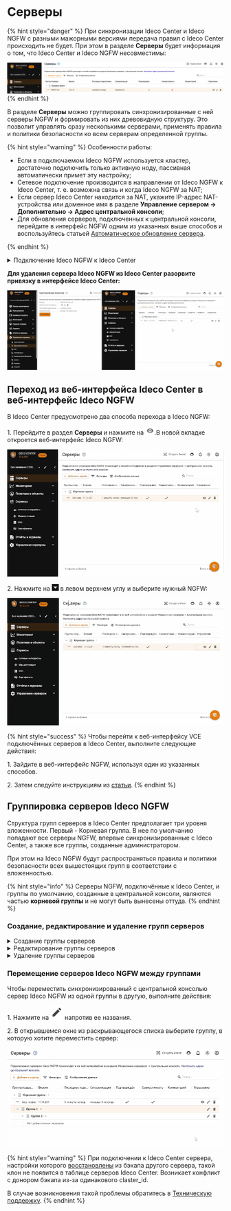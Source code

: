 # Серверы

{% hint style="danger" %}
При синхронизации Ideco Center и Ideco NGFW с разными мажорными версиями передача правил с Ideco Center происходить не будет. При этом в разделе **Серверы** будет информация о том, что Ideco Center и Ideco NGFW несовместимы:

<img src="/.gitbook/assets/servers1.png" alt="" data-size="original">
{% endhint %}

В разделе **Серверы** можно группировать синхронизированные с ней серверы NGFW и формировать из них древовидную структуру. Это позволит управлять сразу несколькими серверами, применять правила и политики безопасности ко всем серверам определенной группы.

{% hint style="warning" %}
Особенности работы:

* Если в подключаемом Ideco NGFW используется кластер, достаточно подключить только активную ноду, пассивная автоматически примет эту настройку;
* Сетевое подключение производится в направлении от Ideco NGFW к Ideco Center, т. е. возможна связь и когда Ideco NGFW за NAT;
* Если сервер Ideco Center находится за NAT, укажите IP-адрес NAT-устройства или доменное имя в разделе **Управление сервером -> Дополнительно -> Адрес центральной консоли**;
* Для обновления серверов, подключенных к центральной консоли, перейдите в интерфейс NGFW одним из указанных выше способов и воспользуйтесь статьей [Автоматическое обновление сервера](/settings/server-management/server-update.md).

{% endhint %}

<details>

<summary>Подключение Ideco NGFW к Ideco Center</summary>

1\. Перейдите в раздел **Управление сервером -> Центральная консоль**;

2\. Введите IP-адрес или доменное имя в строке **Сервер центральной консоли** и нажмите **Подключить**:

![](/.gitbook/assets/servers2.png)

Если вместо доменного имени указан IP-адрес Ideco Center, загрузите корневой сертификат Ideco Center в Ideco NGFW:

![](/.gitbook/assets/servers3.png)

Скачать корневой сертификат можно в Ideco Center, раздел **Сервисы -> Сертификаты**.

3\. В интерфейсе Ideco Center перейдите в раздел **Серверы** и подтвердите подключение кнопкой ![](/.gitbook/assets/icon-yes.png).

![](/.gitbook/assets/servers4.png)

</details>

**Для удаления сервера Ideco NGFW из Ideco Center разорвите привязку в интерфейсе Ideco Center:**

![](/.gitbook/assets/servers.gif)

<!-- Для этого в таблице **Серверы** в столбце **Управление** напротив нужного сервера выберите ![](/.gitbook/assets/icon-delete1.png) и подтвердите выбор. -->

## Переход из веб-интерфейса Ideco Center в веб-интерфейс Ideco NGFW

В Ideco Center предусмотрено два способа перехода в Ideco NGFW:

1\. Перейдите в раздел **Серверы** и нажмите на ![](/.gitbook/assets/icon-eye.png).В новой вкладке откроется веб-интерфейс Ideco NGFW:

![](/.gitbook/assets/servers9.gif)

2\. Нажмите на ![](/.gitbook/assets/icon-cc.png) в левом верхнем углу и выберите нужный NGFW:

![](/.gitbook/assets/servers10.gif)

{% hint style="success" %}
Чтобы перейти к веб-интерфейсу VCE подключённых серверов в Ideco Center, выполните следующие действия:

1\. Зайдите в веб-интерфейс NGFW, используя один из указанных способов.

2\. Затем следуйте инструкциям из [статьи](/settings/server-management/vce.md#переход-в-веб-интерфейс-виртуального-сервера).
{% endhint %}

## Группировка серверов Ideco NGFW

Структура групп серверов в Ideco Center предполагает три уровня вложенности. Первый - Корневая группа. В нее по умолчанию попадают все серверы NGFW, впервые синхронизированные с Ideco Center, а также все группы, созданные администратором.

При этом на Ideco NGFW будут распространяться правила и политики безопасности всех вышестоящих групп в соответствии с вложенностью.

{% hint style="info" %}
Серверы NGFW, подключённые к Ideco Center, и группы по умолчанию, созданные в центральной консоли, являются частью **корневой группы** и не могут быть вынесены оттуда.
{% endhint %}

### Создание, редактирование и удаление групп серверов

<details>

<summary>Создание группы серверов</summary>

1\. Перейдите в раздел **Серверы** и нажмите **Добавить группу**.

2\. В открывшемся окне заполните **Название группы** и выберите родительскую группу из раскрывающегося списка (если это первая создаваемая группа, в нем будет только Корневая группа):

![](/.gitbook/assets/servers5.gif)

3\. Нажмите **Сохранить**.

</details>

<details>

<summary>Редактирование группы серверов</summary>

1\. Нажмите на ![](/.gitbook/assets/icon-edit.png) напротив ее названия.

2\. В открывшемся окне можно изменить название и родительскую группу:

![](/.gitbook/assets/servers6.png)

</details>

<details>

<summary>Удаление группы серверов</summary>

Чтобы удалить группу серверов, нажмите на ![](/.gitbook/assets/delete_icon.png). Если в удаленной группе были серверы, то они переместятся в Корневую группу (Удалить или отредактировать Корневую группу нельзя.):

![](/.gitbook/assets/servers7.gif)

</details>

### Перемещение серверов Ideco NGFW между группами

Чтобы переместить синхронизированный с центральной консолью сервер Ideco NGFW из одной группы в другую, выполните действия:

1\. Нажмите на ![](/.gitbook/assets/icon-edit.png) напротив ее названия.

2\. В открывшемся окне из раскрывающегося списка выберите группу, в которую хотите переместить сервер:

![](/.gitbook/assets/servers8.gif)

{% hint style="warning" %}
При подключении к Ideco Center сервера, настройки которого [восстановлены](/recipes/popular-recipes/transferring-data-to-another-server.md) из бэкапа другого сервера, такой клон не появится в таблице серверов Ideco Center. Возникает конфликт с донором бэкапа из-за одинакового claster\_id.

В случае возникновения такой проблемы обратитесь в [Техническую поддержку](/general/technical-support.md).
{% endhint %}